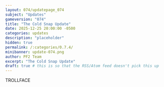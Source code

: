 ```yaml
---
layout: 074/updatepage_074
subject: "Updates"
gameversion: "074"
title: "The Cold Snap Update"
date: 2025-12-25 20:00:00 -0500
categories: updates
description: "placeholder"
hidden: true
permalink: /:categories/0.7.4/
minibanner: update-074.png
author: PF2 Team
excerpt: "The Cold Snap Update"
draft: true # this is so that the RSS/Atom feed doesn't pick this up
---
```

<!-- Bear with me, this page will have a special layout as it's a traditional update page-->
<div class="center">
    TROLLFACE
</div>